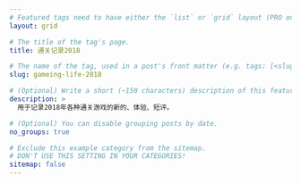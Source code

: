 ```yaml
---
# Featured tags need to have either the `list` or `grid` layout (PRO only).
layout: grid

# The title of the tag's page.
title: 通关记录2018

# The name of the tag, used in a post's front matter (e.g. tags: [<slug>]).
slug: gameing-life-2018

# (Optional) Write a short (~150 characters) description of this featured tag.
description: >
  用于记录2018年各种通关游戏的新的、体验、短评。

# (Optional) You can disable grouping posts by date.
no_groups: true

# Exclude this example category from the sitemap.
# DON'T USE THIS SETTING IN YOUR CATEGORIES!
sitemap: false
---
```

